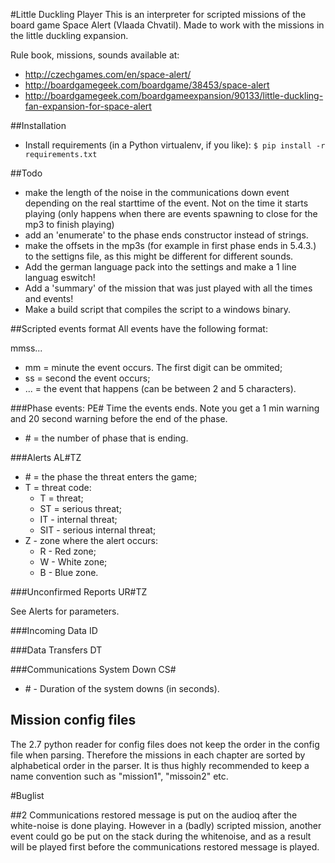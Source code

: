 #Little Duckling Player
This is an interpreter for scripted missions of the board game Space Alert
(Vlaada Chvatil). Made to work with the missions in the little duckling
expansion.

Rule book, missions, sounds available at:

- http://czechgames.com/en/space-alert/
- http://boardgamegeek.com/boardgame/38453/space-alert
- http://boardgamegeek.com/boardgameexpansion/90133/little-duckling-fan-expansion-for-space-alert

##Installation

- Install requirements (in a Python virtualenv, if you like):
    `$ pip install -r requirements.txt`

##Todo


- make the length of the noise in the communications down event depending on
  the real starttime of the event. Not on the time it starts playing (only
  happens when there are events spawning to close for the mp3 to finish playing)
- add an 'enumerate' to the phase ends constructor instead of strings.
- make the offsets in the mp3s (for example in first phase ends in 5.4.3.) to
  the settigns file, as this might be different for different sounds.
- Add the german language pack into the settings and make a 1 line languag eswitch!
- Add a 'summary' of the mission that was just played with all the times and
  events!
- Make a build script that compiles the script to a windows binary.

##Scripted events format
 All events have the following format:
 
 mmss...
 
 * mm = minute the event occurs. The first digit can be ommited;
 * ss = second the event occurs;
 * ... = the event that happens (can be between 2 and 5 characters).
 
 ###Phase events:
 PE#
 Time the events ends. Note you get a 1 min warning and 20 second warning before the end of the phase.
 
 * \# = the number of phase that is ending.
 
 
 ###Alerts
 AL#TZ
 
 * \# = the phase the threat enters the game;
 * T = threat code:
   * T = threat;
   * ST = serious threat;
   * IT - internal threat;
   * SIT - serious internal threat;
 * Z - zone where the alert occurs:
   * R - Red zone;
   * W - White zone;
   * B - Blue zone.
 
 ###Unconfirmed Reports 
 UR#TZ
 
 See Alerts for parameters.
 
 ###Incoming Data
 ID
 
 ###Data Transfers
 DT
 
 ###Communications System Down 
 CS#
 
 * \# - Duration of the system downs (in seconds).

## Mission config files

The 2.7 python reader for config files does not keep the order in the config
file when parsing. Therefore the missions in each chapter are sorted by
alphabetical order in the parser. It is thus highly recommended to keep a name
convention such as "mission1", "missoin2" etc.


#Buglist


##2
Communications restored message is put on the audioq after the white-noise is
done playing. However in a (badly) scripted mission, another event could go be
put on the stack during the whitenoise, and as a result will be played first
before the communications restored message is played.
